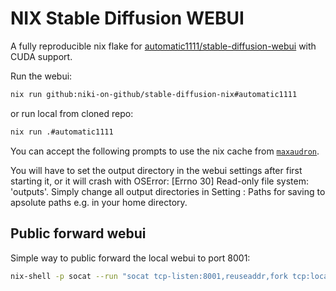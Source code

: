 # NIX Stable Diffusion WEBUI

A fully reproducible nix flake for [automatic1111/stable-diffusion-webui](https://github.com/AUTOMATIC1111/stable-diffusion-webui/) with CUDA support.

Run the webui:

```bash
nix run github:niki-on-github/stable-diffusion-nix#automatic1111
```

or run local from cloned repo:

```bash
nix run .#automatic1111
```

You can accept the following prompts to use the nix cache from [`maxaudron`](https://github.com/maxaudron/stable-diffusion-nix).

You will have to set the output directory in the webui settings after first starting it, or it will crash with OSError: [Errno 30] Read-only file system: 'outputs'. Simply change all output directories in Setting : Paths for saving to apsolute paths e.g. in your home directory.

## Public forward webui

Simple way to public forward the local webui to port 8001:

```bash
nix-shell -p socat --run "socat tcp-listen:8001,reuseaddr,fork tcp:localhost:7860"
```
